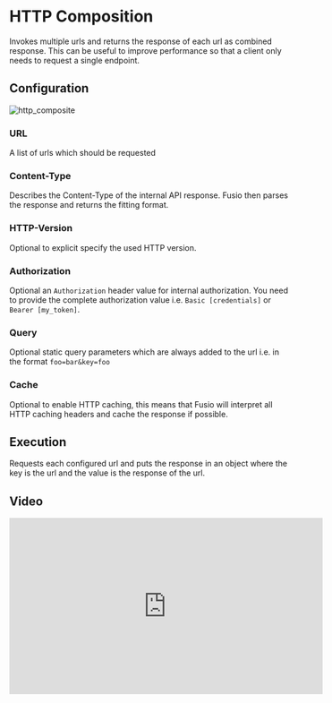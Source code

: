 
# HTTP Composition

Invokes multiple urls and returns the response of each url as combined
response. This can be useful to improve performance so that a client only
needs to request a single endpoint.

## Configuration

![http_composite](/img/backend/api/action/http_composite.png)

### URL

A list of urls which should be requested

### Content-Type

Describes the Content-Type of the internal API response. Fusio then parses the response and
returns the fitting format.

### HTTP-Version

Optional to explicit specify the used HTTP version.

### Authorization

Optional an `Authorization` header value for internal authorization. You need to provide the
complete authorization value i.e. `Basic [credentials]` or `Bearer [my_token]`.

### Query

Optional static query parameters which are always added to the url i.e. in the format
`foo=bar&key=foo`

### Cache

Optional to enable HTTP caching, this means that Fusio will interpret all HTTP caching headers
and cache the response if possible.

## Execution

Requests each configured url and puts the response in an object where the key is the
url and the value is the response of the url.

## Video

<iframe width="560" height="315" src="https://www.youtube.com/embed/qA_NEQaHZek" title="YouTube video player" frameborder="0" allow="accelerometer; autoplay; clipboard-write; encrypted-media; gyroscope; picture-in-picture" allowfullscreen></iframe>
